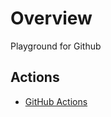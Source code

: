 # Overview

Playground for Github

## Actions

- [GitHub Actions](https://docs.github.com/en/free-pro-team@latest/actions)
